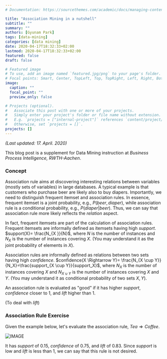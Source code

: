 ```yaml
---
# Documentation: https://sourcethemes.com/academic/docs/managing-content/

title: "Association Mining in a nutshell"
subtitle: ""
summary: ""
authors: [Gyunam Park]
tags: [data-mining]
categories: [data mining]
date: 2020-04-17T18:32:33+02:00
lastmod: 2020-04-17T18:32:33+02:00
featured: false
draft: false

# Featured image
# To use, add an image named `featured.jpg/png` to your page's folder.
# Focal points: Smart, Center, TopLeft, Top, TopRight, Left, Right, BottomLeft, Bottom, BottomRight.
image:
  caption: ""
  focal_point: ""
  preview_only: false

# Projects (optional).
#   Associate this post with one or more of your projects.
#   Simply enter your project's folder or file name without extension.
#   E.g. `projects = ["internal-project"]` references `content/project/deep-learning/index.md`.
#   Otherwise, set `projects = []`.
projects: []
---
```

*(Last updated: 17. April. 2020)*

This blog post is a supplement for Data Mining instruction at *Business Process Intelligence, RWTH-Aachen*.

### Concept

Association rule aims at discovering interesting relations between variables (mostly sets of variables) in large databases. A typical example is that customers who purchase beer are likely also to buy diapers. Importantly, we need to distinguish frequent itemset and association rules. In essence, frequent itemset is a joint probability, e.g., $P(beer,diaper)$, while association rule is a conditional probability, e.g., $P(diaper|beer)$. Thus, we can say that association rule more likely reflects the _relation_ aspect.

In fact, frequent itemsets are part of the calculation of association rules. Frequent itemsets are informally defined as itemsets having high _support_. $support(X)= \frac{N_{X }}{N}$, where $N$ is the number of instances and $N_X$ is the number of instances covering $X$. (You may understand it as the joint probability of elements in $X$).

Association rules are informally defined as relations between two sets having high _confidence_. $confidence(X \Rightarrow Y)= \frac{N_{X \cup Y}}{N_X}=\frac{support_{X \cup Y}}{support_X}$, where $N_X$ is the number of instances covering $X$ and $N_{X \cup Y}$ is the number of instances covering $X$ and $Y$. (You may understand it as conditional probability of two sets $X, Y$).

An association rule is evaluated as "good" if it has higher _support_, _confidence_ closer to 1, and _lift_ higher than 1.

(To deal with _lift_)

### Association Rule Exercise

Given the example below, let's evaluate the association rule, $Tea \Rightarrow Coffee$.

![IMAGE](quiver-image-url/09E116AED17AB3B544DD8D47E242991B.jpg)

It has _support_ of $0.15$, _confidence_ of $0.75$, and _lift_ of $0.83$. Since _support_ is low and _lift_ is less than $1$, we can say that this rule is not desired.